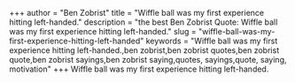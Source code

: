 +++
author = "Ben Zobrist"
title = "Wiffle ball was my first experience hitting left-handed."
description = "the best Ben Zobrist Quote: Wiffle ball was my first experience hitting left-handed."
slug = "wiffle-ball-was-my-first-experience-hitting-left-handed"
keywords = "Wiffle ball was my first experience hitting left-handed.,ben zobrist,ben zobrist quotes,ben zobrist quote,ben zobrist sayings,ben zobrist saying,quotes, sayings,quote, saying, motivation"
+++
Wiffle ball was my first experience hitting left-handed.
